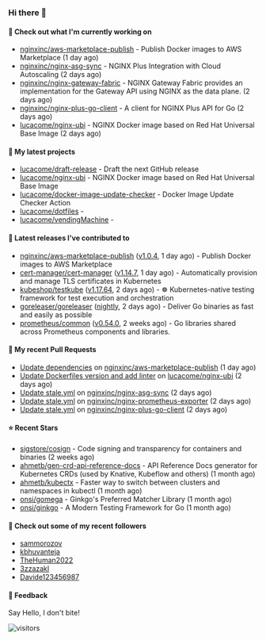 ### Hi there 👋

#### 👷 Check out what I'm currently working on

- [nginxinc/aws-marketplace-publish](https://github.com/nginxinc/aws-marketplace-publish) - Publish Docker images to AWS Marketplace (1 day ago)
- [nginxinc/nginx-asg-sync](https://github.com/nginxinc/nginx-asg-sync) - NGINX Plus Integration with Cloud Autoscaling  (2 days ago)
- [nginxinc/nginx-gateway-fabric](https://github.com/nginxinc/nginx-gateway-fabric) - NGINX Gateway Fabric provides an implementation for the Gateway API using NGINX as the data plane. (2 days ago)
- [nginxinc/nginx-plus-go-client](https://github.com/nginxinc/nginx-plus-go-client) - A client for NGINX Plus API for Go (2 days ago)
- [lucacome/nginx-ubi](https://github.com/lucacome/nginx-ubi) - NGINX Docker image based on Red Hat Universal Base Image (2 days ago)

#### 🌱 My latest projects

- [lucacome/draft-release](https://github.com/lucacome/draft-release) - Draft the next GitHub release
- [lucacome/nginx-ubi](https://github.com/lucacome/nginx-ubi) - NGINX Docker image based on Red Hat Universal Base Image
- [lucacome/docker-image-update-checker](https://github.com/lucacome/docker-image-update-checker) - Docker Image Update Checker Action
- [lucacome/dotfiles](https://github.com/lucacome/dotfiles) - 
- [lucacome/vendingMachine](https://github.com/lucacome/vendingMachine) - 

#### 🔭 Latest releases I've contributed to

- [nginxinc/aws-marketplace-publish](https://github.com/nginxinc/aws-marketplace-publish) ([v1.0.4](https://github.com/nginxinc/aws-marketplace-publish/releases/tag/v1.0.4), 1 day ago) - Publish Docker images to AWS Marketplace
- [cert-manager/cert-manager](https://github.com/cert-manager/cert-manager) ([v1.14.7](https://github.com/cert-manager/cert-manager/releases/tag/v1.14.7), 1 day ago) - Automatically provision and manage TLS certificates in Kubernetes
- [kubeshop/testkube](https://github.com/kubeshop/testkube) ([v1.17.64](https://github.com/kubeshop/testkube/releases/tag/v1.17.64), 2 days ago) - ☸️ Kubernetes-native testing framework for test execution and orchestration
- [goreleaser/goreleaser](https://github.com/goreleaser/goreleaser) ([nightly](https://github.com/goreleaser/goreleaser/releases/tag/nightly), 2 days ago) - Deliver Go binaries as fast and easily as possible
- [prometheus/common](https://github.com/prometheus/common) ([v0.54.0](https://github.com/prometheus/common/releases/tag/v0.54.0), 2 weeks ago) - Go libraries shared across Prometheus components and libraries.

#### 🔨 My recent Pull Requests

- [Update dependencies](https://github.com/nginxinc/aws-marketplace-publish/pull/281) on [nginxinc/aws-marketplace-publish](https://github.com/nginxinc/aws-marketplace-publish) (1 day ago)
- [Update Dockerfiles version and add linter](https://github.com/lucacome/nginx-ubi/pull/91) on [lucacome/nginx-ubi](https://github.com/lucacome/nginx-ubi) (2 days ago)
- [Update stale.yml](https://github.com/nginxinc/nginx-asg-sync/pull/690) on [nginxinc/nginx-asg-sync](https://github.com/nginxinc/nginx-asg-sync) (2 days ago)
- [Update stale.yml](https://github.com/nginxinc/nginx-prometheus-exporter/pull/749) on [nginxinc/nginx-prometheus-exporter](https://github.com/nginxinc/nginx-prometheus-exporter) (2 days ago)
- [Update stale.yml](https://github.com/nginxinc/nginx-plus-go-client/pull/302) on [nginxinc/nginx-plus-go-client](https://github.com/nginxinc/nginx-plus-go-client) (2 days ago)

#### ⭐ Recent Stars

- [sigstore/cosign](https://github.com/sigstore/cosign) - Code signing and transparency for containers and binaries (2 weeks ago)
- [ahmetb/gen-crd-api-reference-docs](https://github.com/ahmetb/gen-crd-api-reference-docs) - API Reference Docs generator for Kubernetes CRDs (used by Knative, Kubeflow and others) (1 month ago)
- [ahmetb/kubectx](https://github.com/ahmetb/kubectx) - Faster way to switch between clusters and namespaces in kubectl (1 month ago)
- [onsi/gomega](https://github.com/onsi/gomega) - Ginkgo&#39;s Preferred Matcher Library (1 month ago)
- [onsi/ginkgo](https://github.com/onsi/ginkgo) - A Modern Testing Framework for Go (1 month ago)

#### 👯 Check out some of my recent followers

- [sammorozov](https://github.com/sammorozov)
- [kbhuvanteja](https://github.com/kbhuvanteja)
- [TheHuman2022](https://github.com/TheHuman2022)
- [3zzazakl](https://github.com/3zzazakl)
- [Davide123456987](https://github.com/Davide123456987)

#### 💬 Feedback

Say Hello, I don't bite!

![visitors](https://visitor-badge.laobi.icu/badge?page_id=lucacome.visitor-badge)
#

